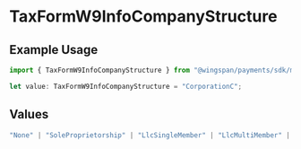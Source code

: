 # TaxFormW9InfoCompanyStructure

## Example Usage

```typescript
import { TaxFormW9InfoCompanyStructure } from "@wingspan/payments/sdk/models/shared";

let value: TaxFormW9InfoCompanyStructure = "CorporationC";
```

## Values

```typescript
"None" | "SoleProprietorship" | "LlcSingleMember" | "LlcMultiMember" | "CorporationS" | "LLCCorporationS" | "LLCCorporationC" | "LLCPartnership" | "CorporationC" | "Partnership"
```